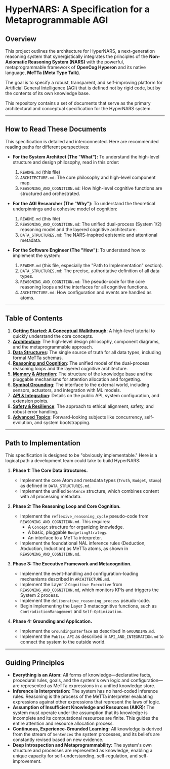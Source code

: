 # HyperNARS: A Specification for a Metaprogrammable AGI

## Overview

This project outlines the architecture for HyperNARS, a next-generation reasoning system that synergistically integrates the principles of the **Non-Axiomatic Reasoning System (NARS)** with the powerful, metaprogrammable framework of **OpenCog Hyperon** and its native language, **MeTTa (Meta Type Talk)**.

The goal is to specify a robust, transparent, and self-improving platform for Artificial General Intelligence (AGI) that is defined not by rigid code, but by the contents of its own knowledge base.

This repository contains a set of documents that serve as the primary architectural and conceptual specification for the HyperNARS system.

---

## How to Read These Documents

This specification is detailed and interconnected. Here are recommended reading paths for different perspectives:

-   **For the System Architect (The "What"):** To understand the high-level structure and design philosophy, read in this order:
    1.  `README.md` (this file)
    2.  `ARCHITECTURE.md`: The core philosophy and high-level component map.
    3.  `REASONING_AND_COGNITION.md`: How high-level cognitive functions are structured and orchestrated.

-   **For the AGI Researcher (The "Why"):** To understand the theoretical underpinnings and a cohesive model of cognition:
    1.  `README.md` (this file)
    2.  `REASONING_AND_COGNITION.md`: The unified dual-process (System 1/2) reasoning model and the layered cognitive architecture.
    3.  `DATA_STRUCTURES.md`: The NARS-inspired epistemic and attentional metadata.

-   **For the Software Engineer (The "How"):** To understand how to implement the system:
    1.  `README.md` (this file, especially the "Path to Implementation" section).
    2.  `DATA_STRUCTURES.md`: The precise, authoritative definition of all data types.
    3.  `REASONING_AND_COGNITION.md`: The pseudo-code for the core reasoning loops and the interfaces for all cognitive functions.
    4.  `ARCHITECTURE.md`: How configuration and events are handled as atoms.

---

## Table of Contents

1.  [**Getting Started: A Conceptual Walkthrough**](./TUTORIAL.md): A high-level tutorial to quickly understand the core concepts.
2.  [**Architecture**](./ARCHITECTURE.md): The high-level design philosophy, component diagrams, and the metaprogrammable approach.
3.  [**Data Structures**](./DATA_STRUCTURES.md): The single source of truth for all data types, including formal MeTTa schemas.
4.  [**Reasoning and Cognition**](./REASONING_AND_COGNITION.md): The unified model of the dual-process reasoning loops and the layered cognitive architecture.
5.  [**Memory & Attention**](./MEMORY.md): The structure of the knowledge base and the pluggable mechanisms for attention allocation and forgetting.
6.  [**Symbol Grounding**](./GROUNDING.md): The interface to the external world, including sensors, actuators, and integration with ML models.
7.  [**API & Integration**](./API_AND_INTEGRATION.md): Details on the public API, system configuration, and extension points.
8.  [**Safety & Resilience**](./SAFETY_AND_RESILIENCE.md): The approach to ethical alignment, safety, and robust error handling.
9.  [**Advanced Topics**](./ADVANCED_TOPICS.md): Forward-looking subjects like concurrency, self-evolution, and system bootstrapping.

---

## Path to Implementation

This specification is designed to be "obviously implementable." Here is a logical path a development team could take to build HyperNARS:

1.  **Phase 1: The Core Data Structures.**
    -   Implement the core Atom and metadata types (`Truth`, `Budget`, `Stamp`) as defined in `DATA_STRUCTURES.md`.
    -   Implement the unified `Sentence` structure, which combines content with all processing metadata.

2.  **Phase 2: The Reasoning Loop and Core Cognition.**
    -   Implement the `reflexive_reasoning_cycle` pseudo-code from `REASONING_AND_COGNITION.md`. This requires:
        -   A `Concept` structure for organizing knowledge.
        -   A basic, pluggable `BudgetingStrategy`.
        -   An interface to a MeTTa interpreter.
    -   Implement the foundational NAL inference rules (Deduction, Abduction, Induction) as MeTTa atoms, as shown in `REASONING_AND_COGNITION.md`.

3.  **Phase 3: The Executive Framework and Metacognition.**
    -   Implement the event-handling and configuration-loading mechanisms described in `ARCHITECTURE.md`.
    -   Implement the Layer 2 `Cognitive Executive` from `REASONING_AND_COGNITION.md`, which monitors KPIs and triggers the System 2 process.
    -   Implement the `deliberative_reasoning_process` pseudo-code.
    -   Begin implementing the Layer 3 metacognitive functions, such as `ContradictionManagement` and `Self-Optimization`.

4.  **Phase 4: Grounding and Application.**
    -   Implement the `GroundingInterface` as described in `GROUNDING.md`.
    -   Implement the `Public API` as described in `API_AND_INTEGRATION.md` to connect the system to the outside world.

---

## Guiding Principles

-   **Everything is an Atom:** All forms of knowledge—declarative facts, procedural rules, goals, and the system's own logic and configuration—are represented as MeTTa expressions in a unified knowledge store.
-   **Inference is Interpretation:** The system has no hard-coded inference rules. Reasoning is the process of the MeTTa interpreter evaluating expressions against other expressions that represent the laws of logic.
-   **Assumption of Insufficient Knowledge and Resources (AIKR):** The system must operate under the assumption that its knowledge is incomplete and its computational resources are finite. This guides the entire attention and resource allocation process.
-   **Continuous, Experience-Grounded Learning:** All knowledge is derived from the stream of `Sentences` the system processes, and its beliefs are constantly revised based on new evidence.
-   **Deep Introspection and Metaprogrammability:** The system's own structure and processes are represented as knowledge, enabling a unique capacity for self-understanding, self-regulation, and self-improvement.
